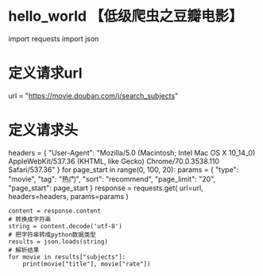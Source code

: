 # hello_world  【低级爬虫之豆瓣电影】
import requests
import json

# 定义请求url
url = "https://movie.douban.com/j/search_subjects"
# 定义请求头
headers = {
    "User-Agent": "Mozilla/5.0 (Macintosh; Intel Mac OS X 10_14_0) AppleWebKit/537.36 (KHTML, like Gecko) Chrome/70.0.3538.110 Safari/537.36"
}
for page_start in range(0, 100, 20):
    params = {
        "type": "movie",
        "tag": "热门",
        "sort": "recommend",
        "page_limit": "20",
        "page_start": page_start
    }
    response = requests.get(
        url=url,
        headers=headers,
        params=params
    )
  
    content = response.content
    # 转换成字符串
    string = content.decode('utf-8')
    # 把字符串转成python数据类型
    results = json.loads(string)
    # 解析结果
    for movie in results["subjects"]:
        print(movie["title"], movie["rate"])
